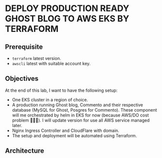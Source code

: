 # DEPLOY PRODUCTION READY GHOST BLOG TO AWS EKS BY TERRAFORM 

## Prerequisite

- `terraform` latest version.
- `awscli` latest with suitable account key.

## Objectives

At the end of this lab, I want to have the following setup:

- One EKS cluster in a region of choice.
- A production running Ghost blog, Commento and their respective database (MySQL for Ghost, Posgres for Commento). These component will me orchestrated by helm in EKS for now (because AWS/DO cost problem 🐨🐨🐨). I will update version for use all AWS service managed later.
- Nginx Ingress Controller and CloudFlare with domain.
- The setup and deployment will be automated using Terraform.

## Architecture

